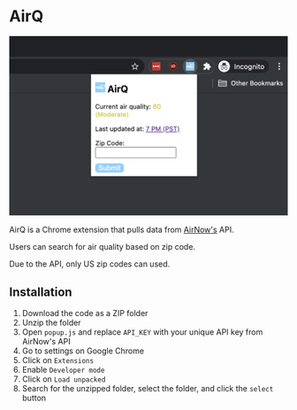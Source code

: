 # AirQ
![Screenshot of AirQ](screenshot.png)

AirQ is a Chrome extension that pulls data from [AirNow's](https://www.airnow.gov/) API. 

Users can search for air quality based on zip code. 

Due to the API, only US zip codes can used. 

## Installation

1. Download the code as a ZIP folder
2. Unzip the folder
3. Open `popup.js` and replace `API_KEY` with your unique API key from AirNow's API
4. Go to settings on Google Chrome
5. Click on `Extensions`
6. Enable `Developer mode`
7. Click on `Load unpacked`
8. Search for the unzipped folder, select the folder, and click the `select` button